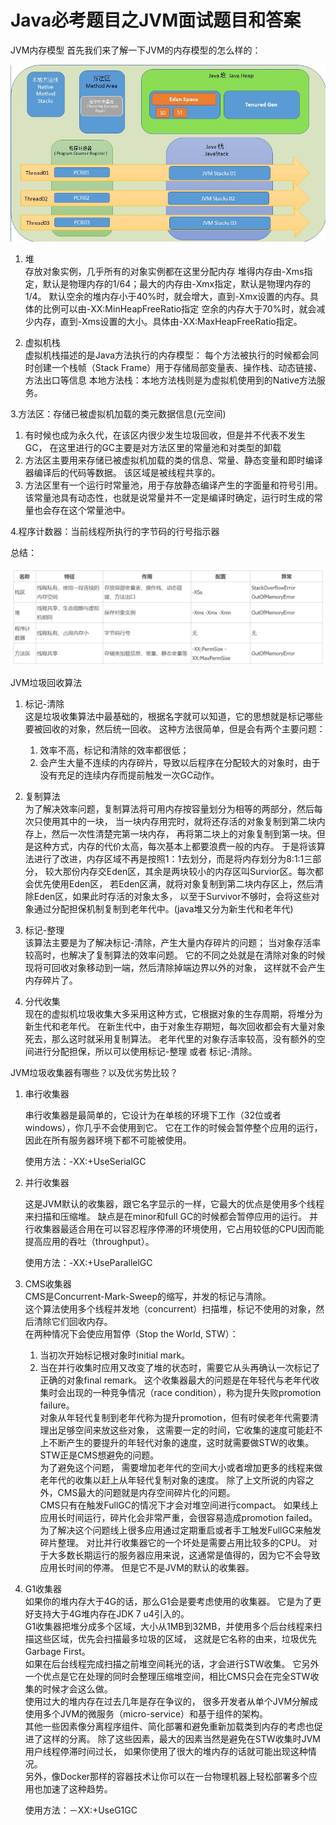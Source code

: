 # Java必考题目之JVM面试题目和答案
JVM内存模型
首先我们来了解一下JVM的内存模型的怎么样的：

![jvm内存图](pics/jvm内存图.jpg)


1. 堆    
存放对象实例，几乎所有的对象实例都在这里分配内存
 堆得内存由-Xms指定，默认是物理内存的1/64；最大的内存由-Xmx指定，默认是物理内存的1/4。
 默认空余的堆内存小于40%时，就会增大，直到-Xmx设置的内存。具体的比例可以由-XX:MinHeapFreeRatio指定
 空余的内存大于70%时，就会减少内存，直到-Xms设置的大小。具体由-XX:MaxHeapFreeRatio指定。
 
2. 虚拟机栈     
虚拟机栈描述的是Java方法执行的内存模型：
    每个方法被执行的时候都会同时创建一个栈帧（Stack Frame）用于存储局部变量表、操作栈、动态链接、方法出口等信息
    本地方法栈：本地方法栈则是为虚拟机使用到的Native方法服务。

3.方法区：存储已被虚拟机加载的类元数据信息(元空间)
1. 有时候也成为永久代，在该区内很少发生垃圾回收，但是并不代表不发生GC，
    在这里进行的GC主要是对方法区里的常量池和对类型的卸载
2. 方法区主要用来存储已被虚拟机加载的类的信息、常量、静态变量和即时编译器编译后的代码等数据。
    该区域是被线程共享的。
3. 方法区里有一个运行时常量池，用于存放静态编译产生的字面量和符号引用。
    该常量池具有动态性，也就是说常量并不一定是编译时确定，运行时生成的常量也会存在这个常量池中。

4.程序计数器：当前线程所执行的字节码的行号指示器

总结：

![堆栈图](pics/堆栈内存总结.png)

JVM垃圾回收算法
1. 标记-清除    
    这是垃圾收集算法中最基础的，根据名字就可以知道，它的思想就是标记哪些要被回收的对象，然后统一回收。
    这种方法很简单，但是会有两个主要问题：
    1. 效率不高，标记和清除的效率都很低；
    2. 会产生大量不连续的内存碎片，导致以后程序在分配较大的对象时，由于没有充足的连续内存而提前触发一次GC动作。 

2. 复制算法     
    为了解决效率问题，复制算法将可用内存按容量划分为相等的两部分，然后每次只使用其中的一块，
    当一块内存用完时，就将还存活的对象复制到第二块内存上，然后一次性清楚完第一块内存，
    再将第二块上的对象复制到第一块。但是这种方式，内存的代价太高，每次基本上都要浪费一般的内存。
    于是将该算法进行了改进，内存区域不再是按照1：1去划分，而是将内存划分为8:1:1三部分，
    较大那份内存交Eden区，其余是两块较小的内存区叫Survior区。每次都会优先使用Eden区，
    若Eden区满，就将对象复制到第二块内存区上，然后清除Eden区，如果此时存活的对象太多，
    以至于Survivor不够时，会将这些对象通过分配担保机制复制到老年代中。(java堆又分为新生代和老年代)

3. 标记-整理    
    该算法主要是为了解决标记-清除，产生大量内存碎片的问题；
    当对象存活率较高时，也解决了复制算法的效率问题。
    它的不同之处就是在清除对象的时候现将可回收对象移动到一端，然后清除掉端边界以外的对象，
    这样就不会产生内存碎片了。 

4. 分代收集     
    现在的虚拟机垃圾收集大多采用这种方式，它根据对象的生存周期，将堆分为新生代和老年代。
    在新生代中，由于对象生存期短，每次回收都会有大量对象死去，那么这时就采用复制算法。
    老年代里的对象存活率较高，没有额外的空间进行分配担保，所以可以使用标记-整理 或者 标记-清除。

JVM垃圾收集器有哪些？以及优劣势比较？
1. 串行收集器  

    串行收集器是最简单的，它设计为在单核的环境下工作（32位或者windows），你几乎不会使用到它。
    它在工作的时候会暂停整个应用的运行，因此在所有服务器环境下都不可能被使用。

    使用方法：-XX:+UseSerialGC

2. 并行收集器

    这是JVM默认的收集器，跟它名字显示的一样，它最大的优点是使用多个线程来扫描和压缩堆。
    缺点是在minor和full GC的时候都会暂停应用的运行。
    并行收集器最适合用在可以容忍程序停滞的环境使用，它占用较低的CPU因而能提高应用的吞吐（throughput）。    
    
    使用方法：-XX:+UseParallelGC

3. CMS收集器   
CMS是Concurrent-Mark-Sweep的缩写，并发的标记与清除。      
这个算法使用多个线程并发地（concurrent）扫描堆，标记不使用的对象，然后清除它们回收内存。   
在两种情况下会使应用暂停（Stop the World, STW）：  
    1. 当初次开始标记根对象时initial mark。
    2. 当在并行收集时应用又改变了堆的状态时，需要它从头再确认一次标记了正确的对象final remark。
        这个收集器最大的问题是在年轻代与老年代收集时会出现的一种竞争情况（race condition），称为提升失败promotion failure。   
        对象从年轻代复制到老年代称为提升promotion，但有时侯老年代需要清理出足够空间来放这些对象，
        这需要一定的时间，它收集的速度可能赶不上不断产生的要提升的年轻代对象的速度，这时就需要做STW的收集。     
        STW正是CMS想避免的问题。     
        为了避免这个问题，
        需要增加老年代的空间大小或者增加更多的线程来做老年代的收集以赶上从年轻代复制对象的速度。
        除了上文所说的内容之外，CMS最大的问题就是内存空间碎片化的问题。   
        CMS只有在触发FullGC的情况下才会对堆空间进行compact。
        如果线上应用长时间运行，碎片化会非常严重，会很容易造成promotion failed。    
        为了解决这个问题线上很多应用通过定期重启或者手工触发FullGC来触发碎片整理。
        对比并行收集器它的一个坏处是需要占用比较多的CPU。
        对于大多数长期运行的服务器应用来说，这通常是值得的，因为它不会导致应用长时间的停滞。
        但是它不是JVM的默认的收集器。

4. G1收集器    
    如果你的堆内存大于4G的话，那么G1会是要考虑使用的收集器。
    它是为了更好支持大于4G堆内存在JDK 7 u4引入的。       
    G1收集器把堆分成多个区域，大小从1MB到32MB，并使用多个后台线程来扫描这些区域，优先会扫描最多垃圾的区域，
    这就是它名称的由来，垃圾优先Garbage First。    
    如果在后台线程完成扫描之前堆空间耗光的话，才会进行STW收集。
    它另外一个优点是它在处理的同时会整理压缩堆空间，相比CMS只会在完全STW收集的时候才会这么做。    
    使用过大的堆内存在过去几年是存在争议的，
    很多开发者从单个JVM分解成使用多个JVM的微服务（micro-service）和基于组件的架构。   
    其他一些因素像分离程序组件、简化部署和避免重新加载类到内存的考虑也促进了这样的分离。
    除了这些因素，最大的因素当然是避免在STW收集时JVM用户线程停滞时间过长，
    如果你使用了很大的堆内存的话就可能出现这种情况。    
    另外，像Docker那样的容器技术让你可以在一台物理机器上轻松部署多个应用也加速了这种趋势。

    使用方法：－XX:+UseG1GC